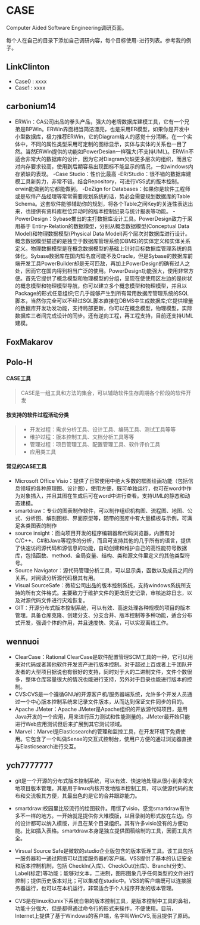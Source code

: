 # CASE

Computer Aided Software Engineering调研页面。

每个人在自己的目录下添加自己调研内容，每个目标使用`-`进行列表。参考我的例子。

## LinkClinton

- Case0 : xxxx
- Case1 : xxxx

## carbonium14

- ERWin：CA公司出品的拳头产品，强大的老牌数据库建模工具，它有一个兄弟是BPWin。ERWin界面相当简洁漂亮，也是采用ER模型，如果你是开发中小型数据库，极力推荐ERWin，它的Diagram给人的感觉十分清晰。在一个实体中，不同的属性类型采用可定制的图标显示，实体与实体的关系也一目了然。当然ERWin提供的功能如PowerDesian一样强大(不支持UML)。ERWin不适合非常大的数据库的设计，因为它对Diagram欠缺更多层次的组织，而且它对内存要求较高，使用到后期容易出现图标不能显示的情况，一如windows内存紧缺的表现。
-Case Studio：性价比最高
-ER/Studio：很不错的数据库建模工具新势力，非常不错。结合Repository，可进行VSS式的版本控制。erwin能做到的它都能做到。
-DeZign for Databases：如果你是软件工程师或是软件产品经理等常常需要规划系统的话，势必会需要规划数据库的Table Schema。这套软件能够辅助你的规划，将各个Table之间Key的关连性表达出来，也提供有资料库栏位异动时的版本控制纪录与统计报表等功能。
-PowerDesign：Sybase推出的主打数据库设计工具。PowerDesign致力于采用基于 Entiry-Relation的数据模型，分别从概念数据模型(Conceptual Data Model)和物理数据模型(Physical Data Model)两个层次对数据库进行设计。概念数据模型描述的是独立于数据库管理系统(DBMS)的实体定义和实体关系定义。物理数据模型是在概念数据模型的基础上针对目标数据库管理系统的具体化。Sybase数据库在国内知名度可能不及Oracle，但是Sybase的数据库前端开发工具PowerBuilder却是无可匹敌，再加上PowerDesign的确有过人之处，因而它在国内得到相当广泛的使用。PowerDesign功能强大，使用非常方便。首先它提供了概念模型和物理模型的分组，呈现在使使用区左边的是树状的概念模型和物理模型导航，你可以建立多个概念模型和物理模型，并且以Package的形式任意组织;它几乎能够产生到所有常用数据库管理系统的SQL脚本，当然你完全可以不经过SQL脚本直接在DBMS中生成数据库;它提供增量的数据库开发功发功能，支持局部更新，你可以在概念模型，物理模型，实际数据库三者间完成设计的同步。还有逆向工程，再工程支持，目前还支持UML建模。

## FoxMakarov

## Polo-H

####  CASE工具

> CASE是一组工具和方法的集合，可以辅助软件生存周期各个阶段的软件开发

#### 按支持的软件过程活动分类
> - 开发过程：需求分析工具、设计工具、编码工具、测试工具等等
> - 维护过程：版本控制工具、文档分析工具等等
> - 管理过程：项目管理工具、配置管理工具、软件评价工具
> - 应用类工具
#### 常见的CASE工具

- Microsoft Office Visio：提供了日常使用中绝大多数的框图绘画功能（包括信息领域的各种原理图、设计图），使用方便，既可单独运行，也可在word中作为对象插入，并且其图在生成后可在word中进行查看。支持UML的静态和动态建模。
- smartdraw：专业的图表制作软件，可以制作组织机构图、流程图、地图、公式、分析图、解剖图标、界面原型等，随带的图库中有大量模板与示例，可满足各类图表的制作
- source insight：面向项目开发的程序编辑器和代码浏览器，内置有对C/C++、C#和Java等程序的分析，而且可支持其他的几乎所有的语言，提供了快速访问源代码和源信息的功能，自动创建和维护自己的高性能符号数据库，包括函数、method、全局变量、结构、类和源文件里定义的其他类型符号。
- Source Navigator：源代码管理分析工具，可以显示类，函数以及成员之间的关系，对阅读分析源代码极其有用。
- Visual SourceSafe：微软公司出品的版本控制系统，支持windows系统所支持的所有文件格式。主要致力于维护文件的更改历史记录，审核追踪日志，以及对源代码文件进行灾难恢复。
- GIT：开源分布式版本控制系统，可以有效、高速处理各种规模的项目的版本管理。具备仓库克隆、创建分支、分支合并、版本控制等多种功能，适合分布式开发，强调个体的作用，并且速度快、灵活，可以实现离线工作。

## wennuoi

 - ClearCase：Rational ClearCase是软件配置管理SCM工具的一种，它可以用来对代码或者其他软件开发资产进行版本控制。对于超过上百或者上千团队开发者的大型项目据说也有很好的支持，同时对于大的二进制文件，文件个数很多，整体仓库容量很大的情况也能进行支持，另外对于目录也能进行版本的控制。
 - CVS:CVS是一个遵循GNU的开源客户机/服务器端系统，允许多个开发人员通过一个中心版本控制系统来记录文件版本，从而达到保证文件同步的目的。
 - Apache JMeter：Apache JMeter是Apache组织的开放源代码项目，是用Java开发的一个应用，用来进行压力测试和性能测量的。JMeter最开始只能进行Web应用测试但后来扩展到其它测试领域。
 - Marvel：Marvel是Elasticsearch的管理和监控工具，在开发环境下免费使用。它包含了一个叫做Sense的交互式控制台，使用户方便的通过浏览器直接与Elasticsearch进行交互。

## ych7777777

- git是一个开源的分布式版本控制系统，可以有效、快速地处理从很小到非常大地项目版本管理，其是用于linux内核开发地版本控制工具，可以使源代码的发布和交流极其方便，其最出色的是它的合并跟踪能力。
- smartdraw:校园里比较流行的绘图软件。用惯了visio，感觉smartdraw有许多不一样的地方。一开始就是提供你大堆模版，以目录树的形式放在左边。你的设计都可以纳入模版，并且在某个目录组织。其有许多visio没有的方便功能。比如插入表格。smartdraw本身是独立提供图稿绘制的工具，因而工具齐全。
- Virsual Source Safe是微软的studio企业版包含的版本管理工具。该工具包括一服务器和一通过网络可以连接服务器的客户端。VSS提供了基本的认证安全和版本控制机制，包括 CheckIn(入库)、CheckOut(出库)、Branch(分支)、Label(标定)等功能；能够对文本，二进制，图形图象几乎任何类型的文件进行控制；提供历史版本对比；可以集成在studio中。VSS的客户端既可以连接服务器运行，也可以在本机运行，非常适合于个人程序开发的版本管理。

- CVS是在linux和unix下系统自带的版本控制工具，是版本控制中工具的鼻祖，功能十分强大，但是都得通过命令行的形式来操作，不便使用。目前，Internet上提供了基于Windows的客户端，名字叫WinCVS,而且提供了原码。